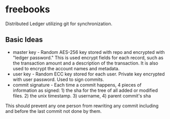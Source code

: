 freebooks
=========

Distributed Ledger utilizing git for synchronization.

Basic Ideas
-----------

* master key - Random AES-256 key stored with repo and encrypted with "ledger password." This is used encrypt fields for each record, such as the transaction amount and a description of the transaction.  It is also used to encrypt the account names and metadata.
* user key - Random ECC key stored for each user. Private key encrypted with user password. Used to sign commits.
* commit signature - Each time a commit happens, 4 pieces of information as signed: 1) the sha for the tree of all added or modified files. 2) the unix timestamp. 3) username, 4) parent commit's sha

This should prevent any one person from rewriting any commit including and before the last commit not done by them.

